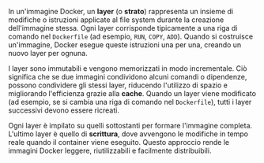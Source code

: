 In un'immagine Docker, un **layer** (o **strato**) rappresenta un insieme di modifiche o istruzioni applicate al file system durante la creazione dell'immagine stessa. Ogni layer corrisponde tipicamente a una riga di comando nel `Dockerfile` (ad esempio, `RUN`, `COPY`, `ADD`). Quando si costruisce un'immagine, Docker esegue queste istruzioni una per una, creando un nuovo layer per ognuna.

I layer sono immutabili e vengono memorizzati in modo incrementale. Ciò significa che se due immagini condividono alcuni comandi o dipendenze, possono condividere gli stessi layer, riducendo l'utilizzo di spazio e migliorando l'efficienza grazie alla **cache**. Quando un layer viene modificato (ad esempio, se si cambia una riga di comando nel `Dockerfile`), tutti i layer successivi devono essere ricreati.

Ogni layer è impilato su quelli sottostanti per formare l'immagine completa. L'ultimo layer è quello di **scrittura**, dove avvengono le modifiche in tempo reale quando il container viene eseguito. Questo approccio rende le immagini Docker leggere, riutilizzabili e facilmente distribuibili.